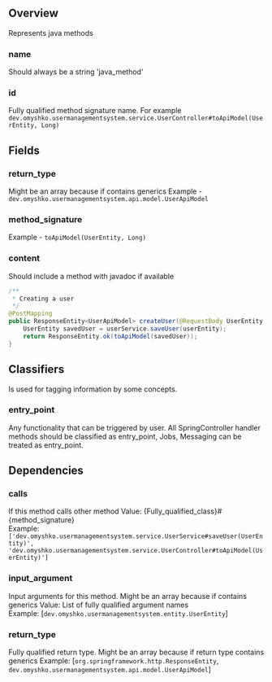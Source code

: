 ## Overview
Represents java methods

### name
Should always be a string 'java_method'  
### id
Fully qualified method signature name. For example `dev.omyshko.usermanagementsystem.service.UserController#toApiModel(UserEntity, Long)`

## Fields

### return_type
Might be an array because if contains generics
Example - `dev.omyshko.usermanagementsystem.api.model.UserApiModel`

### method_signature
Example - `toApiModel(UserEntity, Long)`

### content
Should include a method with javadoc if available
```java
/**
 * Creating a user
 */
@PostMapping
public ResponseEntity<UserApiModel> createUser(@RequestBody UserEntity userEntity) {
    UserEntity savedUser = userService.saveUser(userEntity);
    return ResponseEntity.ok(toApiModel(savedUser));
}
```

## Classifiers
Is used for tagging information by some concepts.

### entry_point
Any functionality that can be triggered by user. All SpringController handler methods should be classified as entry_point, Jobs, Messaging can be treated as entry_point.

## Dependencies

### calls
If this method calls other method
Value: {Fully_qualified_class}#{method_signature}  
Example: `['dev.omyshko.usermanagementsystem.service.UserService#saveUser(UserEntity)', 'dev.omyshko.usermanagementsystem.service.UserController#toApiModel(UserEntity)']`

### input_argument
Input arguments for this method. Might be an array because if contains generics
Value: List of fully qualified argument names  
Example: [`dev.omyshko.usermanagementsystem.entity.UserEntity`]

### return_type
Fully qualified return type. Might be an array because if return type contains generics
Example: [`org.springframework.http.ResponseEntity`, `dev.omyshko.usermanagementsystem.api.model.UserApiModel`]

